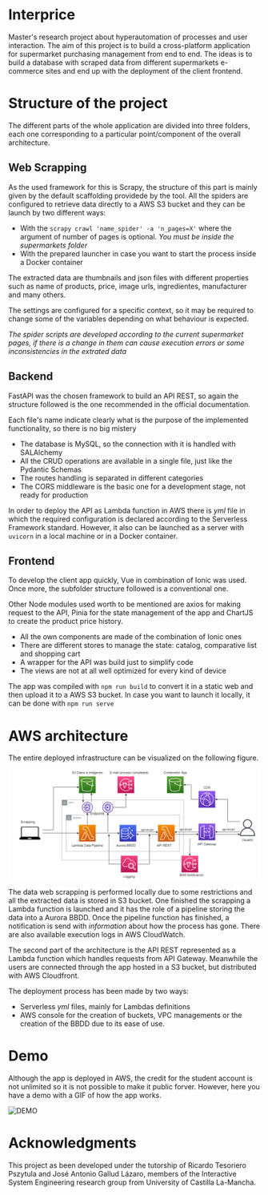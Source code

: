 # Interprice
Master's research project about hyperautomation of processes and user interaction. The aim of this project is to build a cross-platform application for supermarket purchasing management from end to end. The ideas is to build a database with scraped data from different supermarkets e-commerce sites and end up with the deployment of the client frontend.

# Structure of the project
The different parts of the whole application are divided into three folders, each one corresponding to a particular point/component of the overall architecture.

## Web Scrapping

As the used framework for this is Scrapy, the structure of this part is mainly given by the default scaffolding providede by the tool.
All the spiders are configured to retrieve data directly to a AWS S3 bucket and they can be launch by two different ways:

  - With the `scrapy crawl 'name_spider' -a 'n_pages=X'` where the argument of number of pages is optional. *You must be inside the supermarkets folder*
  - With the prepared launcher in case you want to start the process inside a Docker container

The extracted data are thumbnails and json files with different properties such as name of products, price, image urls, ingredientes, manufacturer and many others.

The settings are configured for a specific context, so it may be required to change some of the variables depending on what behaviour is expected.

*The spider scripts are developed according to the current supermarket pages, if there is a change in them can cause execution errors or some inconsistencies in the extrated data*

## Backend

FastAPI was the chosen framework to build an API REST, so again the structure followed is the one recommended in the official documentation.

Each file's name indicate clearly what is the purpose of the implemented functionality, so there is no big mistery

  - The database is MySQL, so the connection with it is handled with SALAlchemy
  - All the CRUD operations are available in a single file, just like the Pydantic Schemas
  - The routes handling is separated in different categories
  - The CORS middleware is the basic one for a development stage, not ready for production
  
In order to deploy the API as Lambda function in AWS there is *yml* file in which the required configuration is declared according to the Serverless Framework standard. However, it also can be launched as a server with `uvicorn` in a local machine or in a Docker container.

## Frontend

To develop the client app quickly, Vue in combination of Ionic was used. Once more, the subfolder structure followed is a conventional one. 

Other Node modules used worth to be mentioned are axios for making request to the API, Pinia for the state management of the app and ChartJS to create the product price history.

  - All the own components are made of the combination of Ionic ones
  - There are different stores to manage the state: catalog, comparative list and shopping cart
  - A wrapper for the API was build just to simplify code
  - The views are not at all well optimized for every kind of device

The app was compiled with `npm run build` to convert it in a static web and then upload it to a AWS S3 bucket. In case you want to launch it locally, it can be done with `npm run serve`

# AWS architecture

The entire deployed infrastructure can be visualized on the following figure.

![Cloud Architecture](./arquitectura_final.png)

The data web scrapping is performed locally due to some restrictions and all the extracted data is stored in S3 bucket. One finished the scrapping a Lambda function is launched and it has the role of a pipeline storing the data into a Aurora BBDD. Once the pipeline function has finished, a notification is send with *information* about how the process has gone. There are also available execution logs in AWS CloudWatch. 

The second part of the architecture is the API REST represented as a Lambda function which handles requests from API Gateway. Meanwhile the users are connected through the app hosted in a S3 bucket, but distributed with AWS Cloudfront.

The deployment process has been made by two ways:
  - Serverless *yml* files, mainly for Lambdas definitions
  - AWS console for the creation of buckets, VPC managements or the creation of the BBDD due to its ease of use.

# Demo

Although the app is deployed in AWS, the credit for the student account is not unlimited so it is not possible to make it public forver. However, here you have a demo with a GIF of how the app works.

![DEMO](./demo.gif)



# Acknowledgments
This project as been developed under the tutorship of Ricardo Tesoriero Pszytula and José Antonio Gallud Lázaro, members of the Interactive System Engineering research group from University of Castilla La-Mancha.

